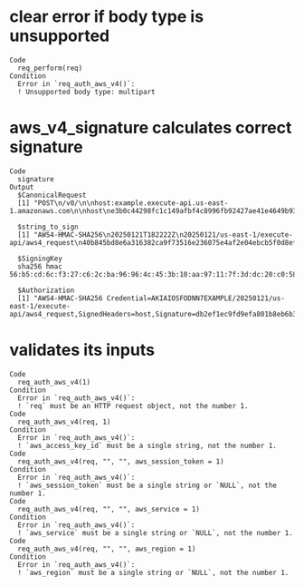 # clear error if body type is unsupported

    Code
      req_perform(req)
    Condition
      Error in `req_auth_aws_v4()`:
      ! Unsupported body type: multipart

# aws_v4_signature calculates correct signature

    Code
      signature
    Output
      $CanonicalRequest
      [1] "POST\n/v0/\n\nhost:example.execute-api.us-east-1.amazonaws.com\n\nhost\ne3b0c44298fc1c149afbf4c8996fb92427ae41e4649b934ca495991b7852b855"
      
      $string_to_sign
      [1] "AWS4-HMAC-SHA256\n20250121T182222Z\n20250121/us-east-1/execute-api/aws4_request\n40b845bd8e6a316382ca9f73516e236075e4af2e04ebcb5f0d8eff12a040f6a4"
      
      $SigningKey
      sha256 hmac 56:b5:cd:6c:f3:27:c6:2c:ba:96:96:4c:45:3b:10:aa:97:11:7f:3d:dc:20:c0:58:d9:c4:07:7e:07:eb:63:58 
      
      $Authorization
      [1] "AWS4-HMAC-SHA256 Credential=AKIAIOSFODNN7EXAMPLE/20250121/us-east-1/execute-api/aws4_request,SignedHeaders=host,Signature=db2ef1ec9fd9efa801b8eb6b3e754d9d2d5d46189833a947c5427dd706f9534c"
      

# validates its inputs

    Code
      req_auth_aws_v4(1)
    Condition
      Error in `req_auth_aws_v4()`:
      ! `req` must be an HTTP request object, not the number 1.
    Code
      req_auth_aws_v4(req, 1)
    Condition
      Error in `req_auth_aws_v4()`:
      ! `aws_access_key_id` must be a single string, not the number 1.
    Code
      req_auth_aws_v4(req, "", "", aws_session_token = 1)
    Condition
      Error in `req_auth_aws_v4()`:
      ! `aws_session_token` must be a single string or `NULL`, not the number 1.
    Code
      req_auth_aws_v4(req, "", "", aws_service = 1)
    Condition
      Error in `req_auth_aws_v4()`:
      ! `aws_service` must be a single string or `NULL`, not the number 1.
    Code
      req_auth_aws_v4(req, "", "", aws_region = 1)
    Condition
      Error in `req_auth_aws_v4()`:
      ! `aws_region` must be a single string or `NULL`, not the number 1.

